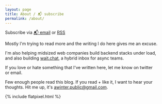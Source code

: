 ```yaml
---
layout: page
title: About / 📬 subscribe
permalink: /about/
---
```


<p class="rss-subscribe">Subscribe via <a href="https://tinyletter.com/abe-winter">📬 email</a> or <a href="{{ "/feed.xml" | relative_url }}">RSS</a></p>

Mostly I'm trying to read more and the writing I do here gives me an excuse.

I'm also helping midsized web companies build backend stacks under load,
and also building [wait.chat](https://wait.chat), a hybrid inbox for async teams.

If you love or hate something that I've written here,
let me know on twitter or email.

Few enough people read this blog. If you read + like it, I want to hear your thoughts.
Hit me up, it's awinter.public@gmail.com.

{% include flatpixel.html %}
